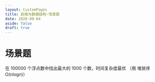 ```yaml
---
layout: CustomPages
title: 前端与数据结构-场景题
date: 2020-09-04
aside: false
draft: true
---
```


# 场景题

在 100000 个浮点数中找出最大的 1000 个数，时间复杂度最优 （用 堆排序 O(nlogn)）
